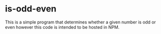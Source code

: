 # is-odd-even
This is a simple program that determines whether a given number is odd or even however this code is intended to be hosted in NPM.

